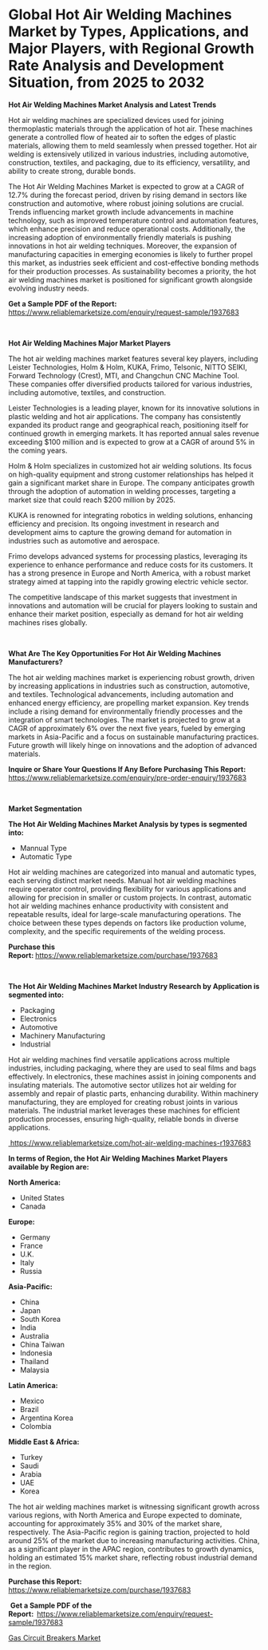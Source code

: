 <p><h1>Global Hot Air Welding Machines Market by Types, Applications, and Major Players, with Regional Growth Rate Analysis and Development Situation, from 2025 to 2032</h1></p><p><strong>Hot Air Welding Machines Market Analysis and Latest Trends</strong></p>
<p><p>Hot air welding machines are specialized devices used for joining thermoplastic materials through the application of hot air. These machines generate a controlled flow of heated air to soften the edges of plastic materials, allowing them to meld seamlessly when pressed together. Hot air welding is extensively utilized in various industries, including automotive, construction, textiles, and packaging, due to its efficiency, versatility, and ability to create strong, durable bonds.</p><p>The Hot Air Welding Machines Market is expected to grow at a CAGR of 12.7% during the forecast period, driven by rising demand in sectors like construction and automotive, where robust joining solutions are crucial. Trends influencing market growth include advancements in machine technology, such as improved temperature control and automation features, which enhance precision and reduce operational costs. Additionally, the increasing adoption of environmentally friendly materials is pushing innovations in hot air welding techniques. Moreover, the expansion of manufacturing capacities in emerging economies is likely to further propel this market, as industries seek efficient and cost-effective bonding methods for their production processes. As sustainability becomes a priority, the hot air welding machines market is positioned for significant growth alongside evolving industry needs.</p></p>
<p><strong>Get a Sample PDF of the Report:&nbsp;</strong> <a href="https://www.reliablemarketsize.com/enquiry/request-sample/1937683?utm_campaign=3112&utm_medium=2&utm_source=Github&utm_content=ia&utm_term=10042025&utm_id=hot-air-welding-machines">https://www.reliablemarketsize.com/enquiry/request-sample/1937683</a></p>
<p>&nbsp;</p>
<p><strong>Hot Air Welding Machines Major Market Players</strong></p>
<p><p>The hot air welding machines market features several key players, including Leister Technologies, Holm & Holm, KUKA, Frimo, Telsonic, NITTO SEIKI, Forward Technology (Crest), MTI, and Changchun CNC Machine Tool. These companies offer diversified products tailored for various industries, including automotive, textiles, and construction.</p><p>Leister Technologies is a leading player, known for its innovative solutions in plastic welding and hot air applications. The company has consistently expanded its product range and geographical reach, positioning itself for continued growth in emerging markets. It has reported annual sales revenue exceeding $100 million and is expected to grow at a CAGR of around 5% in the coming years.</p><p>Holm & Holm specializes in customized hot air welding solutions. Its focus on high-quality equipment and strong customer relationships has helped it gain a significant market share in Europe. The company anticipates growth through the adoption of automation in welding processes, targeting a market size that could reach $200 million by 2025.</p><p>KUKA is renowned for integrating robotics in welding solutions, enhancing efficiency and precision. Its ongoing investment in research and development aims to capture the growing demand for automation in industries such as automotive and aerospace.</p><p>Frimo develops advanced systems for processing plastics, leveraging its experience to enhance performance and reduce costs for its customers. It has a strong presence in Europe and North America, with a robust market strategy aimed at tapping into the rapidly growing electric vehicle sector.</p><p>The competitive landscape of this market suggests that investment in innovations and automation will be crucial for players looking to sustain and enhance their market position, especially as demand for hot air welding machines rises globally.</p></p>
<p>&nbsp;</p>
<p><strong>What Are The Key Opportunities For Hot Air Welding Machines Manufacturers?</strong></p>
<p><p>The hot air welding machines market is experiencing robust growth, driven by increasing applications in industries such as construction, automotive, and textiles. Technological advancements, including automation and enhanced energy efficiency, are propelling market expansion. Key trends include a rising demand for environmentally friendly processes and the integration of smart technologies. The market is projected to grow at a CAGR of approximately 6% over the next five years, fueled by emerging markets in Asia-Pacific and a focus on sustainable manufacturing practices. Future growth will likely hinge on innovations and the adoption of advanced materials.</p></p>
<p><strong>Inquire or Share Your Questions If Any Before Purchasing This Report:</strong> <a href="https://www.reliablemarketsize.com/enquiry/pre-order-enquiry/1937683?utm_campaign=3112&utm_medium=2&utm_source=Github&utm_content=ia&utm_term=10042025&utm_id=hot-air-welding-machines">https://www.reliablemarketsize.com/enquiry/pre-order-enquiry/1937683</a></p>
<p>&nbsp;</p>
<p><strong>Market Segmentation</strong></p>
<p><strong>The Hot Air Welding Machines Market Analysis by types is segmented into:</strong></p>
<p><ul><li>Mannual Type</li><li>Automatic Type</li></ul></p>
<p><p>Hot air welding machines are categorized into manual and automatic types, each serving distinct market needs. Manual hot air welding machines require operator control, providing flexibility for various applications and allowing for precision in smaller or custom projects. In contrast, automatic hot air welding machines enhance productivity with consistent and repeatable results, ideal for large-scale manufacturing operations. The choice between these types depends on factors like production volume, complexity, and the specific requirements of the welding process.</p></p>
<p><strong>Purchase this Report:&nbsp;</strong><a href="https://www.reliablemarketsize.com/purchase/1937683?utm_campaign=3112&utm_medium=2&utm_source=Github&utm_content=ia&utm_term=10042025&utm_id=hot-air-welding-machines">https://www.reliablemarketsize.com/purchase/1937683</a></p>
<p>&nbsp;</p>
<p><strong>The Hot Air Welding Machines Market Industry Research by Application is segmented into:</strong></p>
<p><ul><li>Packaging</li><li>Electronics</li><li>Automotive</li><li>Machinery Manufacturing</li><li>Industrial</li></ul></p>
<p><p>Hot air welding machines find versatile applications across multiple industries, including packaging, where they are used to seal films and bags effectively. In electronics, these machines assist in joining components and insulating materials. The automotive sector utilizes hot air welding for assembly and repair of plastic parts, enhancing durability. Within machinery manufacturing, they are employed for creating robust joints in various materials. The industrial market leverages these machines for efficient production processes, ensuring high-quality, reliable bonds in diverse applications.</p></p>
<p><a href="https://www.reliablemarketsize.com/hot-air-welding-machines-r1937683?utm_campaign=3112&utm_medium=2&utm_source=Github&utm_content=ia&utm_term=10042025&utm_id=hot-air-welding-machines">&nbsp;https://www.reliablemarketsize.com/hot-air-welding-machines-r1937683</a></p>
<p><strong>In terms of Region, the Hot Air Welding Machines Market Players available by Region are:</strong></p>
<p>
    <p> <strong> North America: </strong>
        <ul>
            <li>United States</li>
            <li>Canada</li>
        </ul>
        </p> 
    <p> <strong> Europe: </strong>
        <ul>
            <li>Germany</li>
            <li>France</li>
            <li>U.K.</li>
            <li>Italy</li>
            <li>Russia</li>
        </ul>
        </p> 
    <p> <strong> Asia-Pacific: </strong>
        <ul>
            <li>China</li>
            <li>Japan</li>
            <li>South Korea</li>
            <li>India</li>
            <li>Australia</li>
            <li>China Taiwan</li>
            <li>Indonesia</li>
            <li>Thailand</li>
            <li>Malaysia</li>
        </ul>
        </p> 
    <p> <strong> Latin America: </strong>
        <ul>
            <li>Mexico</li>
            <li>Brazil</li>
            <li>Argentina Korea</li>
            <li>Colombia</li>
        </ul>
        </p> 
    <p> <strong> Middle East & Africa: </strong>
        <ul>
            <li>Turkey</li>
            <li>Saudi</li>
            <li>Arabia</li>
            <li>UAE</li>
            <li>Korea</li>
        </ul>
    </p>
    </p>
<p><p>The hot air welding machines market is witnessing significant growth across various regions, with North America and Europe expected to dominate, accounting for approximately 35% and 30% of the market share, respectively. The Asia-Pacific region is gaining traction, projected to hold around 25% of the market due to increasing manufacturing activities. China, as a significant player in the APAC region, contributes to growth dynamics, holding an estimated 15% market share, reflecting robust industrial demand in the region.</p></p>
<p><strong>Purchase this Report: </strong><a href="https://www.reliablemarketsize.com/purchase/1937683?utm_campaign=3112&utm_medium=2&utm_source=Github&utm_content=ia&utm_term=10042025&utm_id=hot-air-welding-machines">https://www.reliablemarketsize.com/purchase/1937683</a></p>
<p>&nbsp;<strong>Get a Sample PDF of the Report:&nbsp;&nbsp;</strong><a href="https://www.reliablemarketsize.com/enquiry/request-sample/1937683?utm_campaign=3112&utm_medium=2&utm_source=Github&utm_content=ia&utm_term=10042025&utm_id=hot-air-welding-machines">https://www.reliablemarketsize.com/enquiry/request-sample/1937683</a></p>
<p><strong></strong></p>
<p><p><a href="https://github.com/cheryjhonson/Market-Research-Report-List-1/blob/main/gas-circuit-breakers-market.md?utm_campaign=3112&utm_medium=2&utm_source=Github&utm_content=ia&utm_term=10042025&utm_id=hot-air-welding-machines">Gas Circuit Breakers Market</a></p></p>